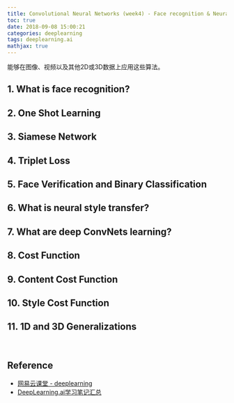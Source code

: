 ```yaml
---
title: Convolutional Neural Networks (week4) - Face recognition & Neural style transfer
toc: true
date: 2018-09-08 15:00:21
categories: deeplearning
tags: deeplearning.ai
mathjax: true
---
```


<script type="text/x-mathjax-config">
  MathJax.Hub.Config({
    extensions: ["tex2jax.js"],
    jax: ["input/TeX"],
    tex2jax: {
      inlineMath: [ ['$','$'], ['\\(','\\)'] ],
      displayMath: [ ['$$','$$']],
      processEscapes: true
    }
  });
</script>
<script type="text/javascript" src="https://cdn.mathjax.org/mathjax/latest/MathJax.js?config=TeX-AMS_HTML,http://myserver.com/MathJax/config/local/local.js">
</script>

能够在图像、视频以及其他2D或3D数据上应用这些算法。

<!-- more -->

## 1. What is face recognition?

## 2. One Shot Learning

## 3. Siamese Network

## 4. Triplet Loss

## 5. Face Verification and Binary Classification

## 6. What is neural style transfer?

## 7. What are deep ConvNets learning?

## 8. Cost Function

## 9. Content Cost Function

## 10. Style Cost Function

## 11. 1D and 3D Generalizations
​
## Reference

- [网易云课堂 - deeplearning][1]
- [DeepLearning.ai学习笔记汇总][2]

[1]: https://study.163.com/my#/smarts
[2]: http://www.cnblogs.com/marsggbo/p/7470989.html
